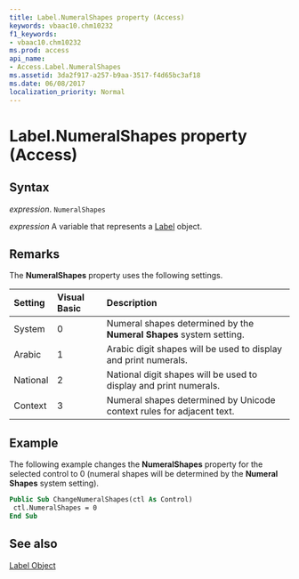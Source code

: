 ```yaml
---
title: Label.NumeralShapes property (Access)
keywords: vbaac10.chm10232
f1_keywords:
- vbaac10.chm10232
ms.prod: access
api_name:
- Access.Label.NumeralShapes
ms.assetid: 3da2f917-a257-b9aa-3517-f4d65bc3af18
ms.date: 06/08/2017
localization_priority: Normal
---
```



# Label.NumeralShapes property (Access)





## Syntax

_expression_. `NumeralShapes`

_expression_ A variable that represents a [Label](Access.Label.md) object.


## Remarks

The  **NumeralShapes** property uses the following settings.



|**Setting**|**Visual Basic**|**Description**|
|:-----|:-----|:-----|
|System|0|Numeral shapes determined by the  **Numeral Shapes** system setting.|
|Arabic|1|Arabic digit shapes will be used to display and print numerals.|
|National|2|National digit shapes will be used to display and print numerals.|
|Context|3|Numeral shapes determined by Unicode context rules for adjacent text.|

## Example

The following example changes the  **NumeralShapes** property for the selected control to 0 (numeral shapes will be determined by the **Numeral Shapes** system setting).


```vb
Public Sub ChangeNumeralShapes(ctl As Control) 
 ctl.NumeralShapes = 0 
End Sub
```


## See also


[Label Object](Access.Label.md)

